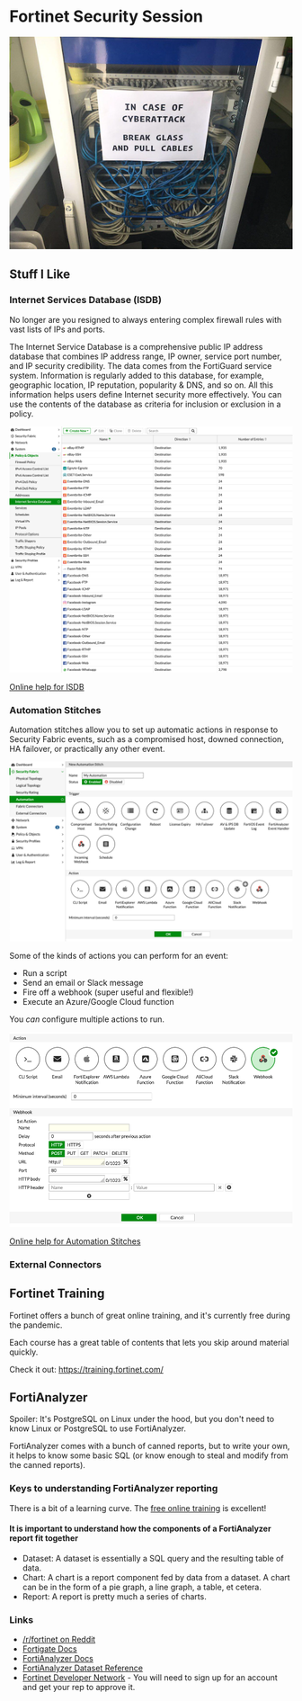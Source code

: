 # Fortinet Security Session

![Don't Panic](images/incase.png)

## Stuff I Like

### Internet Services Database (ISDB)

No longer are you resigned to always entering complex firewall rules with vast lists of IPs and ports.

The Internet Service Database is a comprehensive public IP address database that combines IP address range, IP owner, service port number, and IP security credibility. The data comes from the FortiGuard service system. Information is regularly added to this database, for example, geographic location, IP reputation, popularity & DNS, and so on. All this information helps users define Internet security more effectively. You can use the contents of the database as criteria for inclusion or exclusion in a policy.

![ISDB](images/isdb.png)

[Online help for ISDB](https://docs.fortinet.com/document/fortigate/6.4.5/administration-guide/849970/policy-with-internet-service)

### Automation Stitches

Automation stitches allow you to set up automatic actions in response to Security Fabric events, such as a compromised host, downed connection, HA failover, or practically any other event.

![Automation Stitch](images/auto1.png)

Some of the kinds of actions you can perform for an event:

* Run a script
* Send an email or Slack message
* Fire off a webhook (super useful and flexible!)
* Execute an Azure/Google Cloud function

You *can* configure multiple actions to run.

![Automation Stitch Actions](images/auto3.png)

[Online help for Automation Stitches](https://docs.fortinet.com/document/fortigate/6.4.5/administration-guide/139441/automation-stitches)

### External Connectors

## Fortinet Training

Fortinet offers a bunch of great online training, and it's currently free during the pandemic.

Each course has a great table of contents that lets you skip around material quickly.

Check it out: https://training.fortinet.com/

## FortiAnalyzer

Spoiler: It's PostgreSQL on Linux under the hood, but you don't need to know Linux or PostgreSQL to use FortiAnalyzer.

FortiAnalyzer comes with a bunch of canned reports, but to write your own, it helps to know some basic SQL (or know enough to steal and modify from the canned reports).

### Keys to understanding FortiAnalyzer reporting

There is a bit of a learning curve. The [free online training](https://training.fortinet.com/) is excellent!

#### It is important to understand how the components of a FortiAnalyzer report fit together

* Dataset: A dataset is essentially a SQL query and the resulting table of data.
* Chart: A chart is a report component fed by data from a dataset. A chart can be in the form of a pie graph, a line graph, a table, et cetera.
* Report: A report is pretty much a series of charts.

### Links

* [/r/fortinet on Reddit](https://old.reddit.com/r/fortinet/)
* [Fortigate Docs](https://docs.fortinet.com/product/fortigate/6.4)
* [FortiAnalyzer Docs](https://docs.fortinet.com/product/fortianalyzer/6.4)
* [FortiAnalyzer Dataset Reference](https://docs.fortinet.com/document/fortianalyzer/6.4.5/dataset-reference/398203/introduction)
* [Fortinet Developer Network](https://fndn.fortinet.net/) - You will need to sign up for an account and get your rep to approve it.

